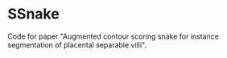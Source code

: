 # SSnake
Code for paper "Augmented contour scoring snake for instance segmentation of placental separable villi". 
